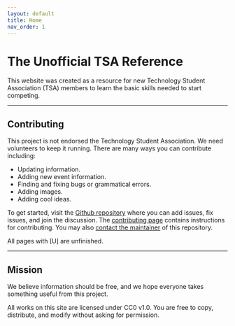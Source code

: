 ```yaml
---
layout: default
title: Home
nav_order: 1
---
```


# The Unofficial TSA Reference

This website was created as a resource for new Technology Student Association (TSA) members to learn the basic skills needed to start competing.

---

## Contributing

This project is not endorsed the Technology Student Association. We need volunteers to keep it running. There are many ways you can contribute including:

- Updating information.
- Adding new event information.
- Finding and fixing bugs or grammatical errors.
- Adding images.
- Adding cool ideas.

To get started, visit the [Github repository](https://github.com/j-nac/TSA-Reference) where you can add issues, fix issues, and join the discussion. The [contributing page](https://j-nac.github.io//TSA-Reference/CONTRIBUTING.html) contains instructions for contributing. You may also [contact the maintainer](mailto:jnac8080@gmail.com) of this repository.

All pages with [U] are unfinished.

---

## Mission

We believe information should be free, and we hope everyone takes something useful from this project.

All works on this site are licensed under CC0 v1.0. You are free to copy, distribute, and modify without asking for permission.
